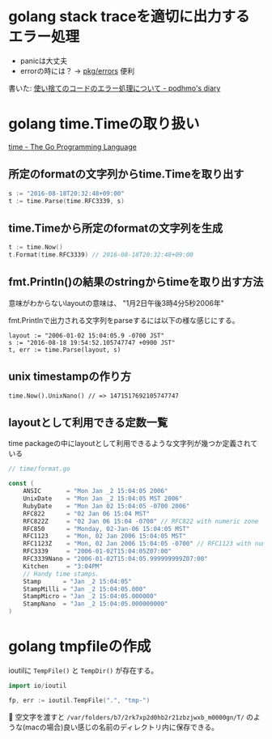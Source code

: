 # golang stack traceを適切に出力するエラー処理

- panicは大丈夫
- errorの時には？ -> [pkg/errors](https://github.com/pkg/errors) 便利

書いた: [使い捨てのコードのエラー処理について - podhmo's diary](http://pod.hatenablog.com/entry/2016/08/18/045136)

# golang time.Timeの取り扱い

[time - The Go Programming Language](https://golang.org/pkg/time/)

## 所定のformatの文字列からtime.Timeを取り出す

```go
s := "2016-08-18T20:32:48+09:00"
t := time.Parse(time.RFC3339, s)
```

## time.Timeから所定のformatの文字列を生成

```go
t := time.Now()
t.Format(time.RFC3339) // 2016-08-18T20:32:48+09:00
```

## fmt.Println()の結果のstringからtimeを取り出す方法

意味がわからないlayoutの意味は、 "1月2日午後3時4分5秒2006年"

fmt.Printlnで出力される文字列をparseするには以下の様な感じにする。

```
layout := "2006-01-02 15:04:05.9 -0700 JST"
s := "2016-08-18 19:54:52.105747747 +0900 JST"
t, err := time.Parse(layout, s)
```

## unix timestampの作り方

```
time.Now().UnixNano() // => 1471517692105747747
```

## layoutとして利用できる定数一覧

time packageの中にlayoutとして利用できるような文字列が幾つか定義されている

```go
// time/format.go

const (
	ANSIC       = "Mon Jan _2 15:04:05 2006"
	UnixDate    = "Mon Jan _2 15:04:05 MST 2006"
	RubyDate    = "Mon Jan 02 15:04:05 -0700 2006"
	RFC822      = "02 Jan 06 15:04 MST"
	RFC822Z     = "02 Jan 06 15:04 -0700" // RFC822 with numeric zone
	RFC850      = "Monday, 02-Jan-06 15:04:05 MST"
	RFC1123     = "Mon, 02 Jan 2006 15:04:05 MST"
	RFC1123Z    = "Mon, 02 Jan 2006 15:04:05 -0700" // RFC1123 with numeric zone
	RFC3339     = "2006-01-02T15:04:05Z07:00"
	RFC3339Nano = "2006-01-02T15:04:05.999999999Z07:00"
	Kitchen     = "3:04PM"
	// Handy time stamps.
	Stamp      = "Jan _2 15:04:05"
	StampMilli = "Jan _2 15:04:05.000"
	StampMicro = "Jan _2 15:04:05.000000"
	StampNano  = "Jan _2 15:04:05.000000000"
)
```

# golang tmpfileの作成

ioutilに `TempFile()` と `TempDir()` が存在する。

```go
import io/ioutil

fp, err := ioutil.TempFile(".", "tmp-")
```

:notebook: 空文字を渡すと `/var/folders/b7/2rk7xp2d0hb2r21zbzjwxb_m0000gn/T/` のような(macの場合)良い感じの名前のディレクトリ内に保存できる。
